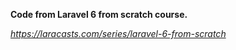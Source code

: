 **Code from Laravel 6 from scratch course.**

*https://laracasts.com/series/laravel-6-from-scratch*
